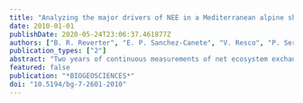 ```yaml
---
title: "Analyzing the major drivers of NEE in a Mediterranean alpine shrubland"
date: 2010-01-01
publishDate: 2020-05-24T23:06:37.461877Z
authors: ["B. R. Reverter", "E. P. Sanchez-Canete", "V. Resco", "P. Serrano-Ortiz", "C. Oyonarte", "A. S. Kowalski"]
publication_types: ["2"]
abstract: "Two years of continuous measurements of net ecosystem exchange (NEE) using the eddy covariance technique were made over a Mediterranean alpine shrubland. This ecosystem was found to be a net source of CO2 (+ 52 +/- 7 g C m(-2) and + 48 +/- 7 g C m(-2) for 2007 and 2008) during the two-year study period. To understand the reasons underlying this net release of CO2 into the atmosphere, we analysed the drivers of seasonal variability in NEE over these two years. We observed that the soil water availability - driven by the precipitation pattern - and the photosynthetic photon flux density (PPFD) are the key factors for understanding both the carbon sequestration potential and the duration of the photosynthetic period during the growing season. Finally, the effects of the self-heating correction to CO2 and H2O fluxes measured with the open-path infrared gas analyser were evaluated. Applying the correction turned the annual CO2 budget in 2007 from a sink (-135 +/- 7 g C m(-2)) to a source (+ 52 +/- 7 g C m(-2)). The magnitude of this change is larger than reported previously and is shown to be due to the low air density and cold temperatures at this high elevation study site."
featured: false
publication: "*BIOGEOSCIENCES*"
doi: "10.5194/bg-7-2601-2010"
---
```


